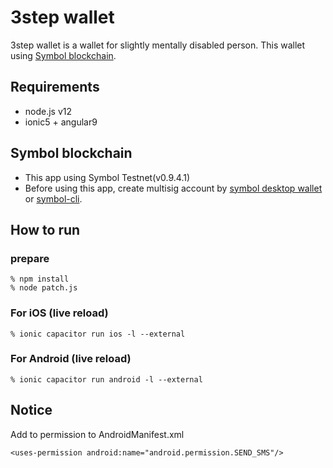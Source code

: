 # 3step wallet

3step wallet is a wallet for slightly mentally disabled person.
This wallet using [Symbol blockchain](https://nemtech.github.io/).

## Requirements

- node.js v12
- ionic5 + angular9

## Symbol blockchain

- This app using Symbol Testnet(v0.9.4.1)
- Before using this app, create multisig account by [symbol desktop wallet](https://github.com/nemfoundation/symbol-desktop-wallet) or [symbol-cli](https://github.com/nemtech/symbol-cli).

## How to run

### prepare

```
% npm install
% node patch.js
```

### For iOS (live reload)

```
% ionic capacitor run ios -l --external
```

### For Android (live reload)

```
% ionic capacitor run android -l --external
```

## Notice

Add to permission to AndroidManifest.xml

```
<uses-permission android:name="android.permission.SEND_SMS"/>
```
